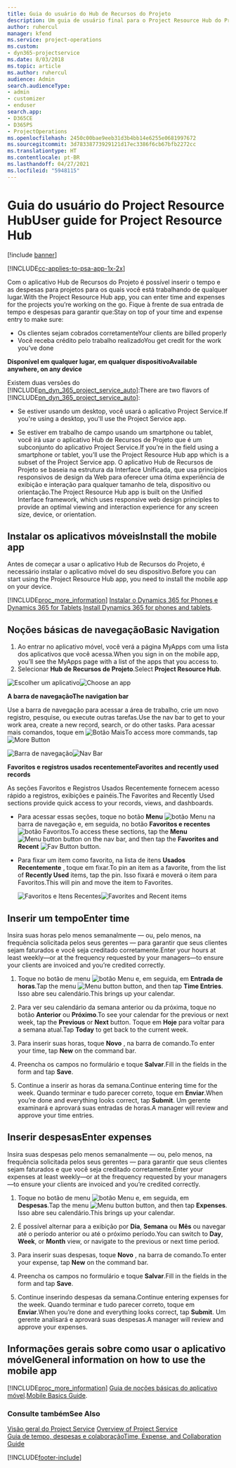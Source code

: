 ```yaml
---
title: Guia do usuário do Hub de Recursos do Projeto
description: Um guia de usuário final para o Project Resource Hub do Project Service
author: ruhercul
manager: kfend
ms.service: project-operations
ms.custom:
- dyn365-projectservice
ms.date: 8/03/2018
ms.topic: article
ms.author: ruhercul
audience: Admin
search.audienceType:
- admin
- customizer
- enduser
search.app:
- D365CE
- D365PS
- ProjectOperations
ms.openlocfilehash: 2450c00bae9eeb31d3b4bb14e6255e0681997672
ms.sourcegitcommit: 3d78338773929121d17ec3386f6cb67bfb2272cc
ms.translationtype: HT
ms.contentlocale: pt-BR
ms.lasthandoff: 04/27/2021
ms.locfileid: "5948115"
---
```

# <a name="user-guide-for-project-resource-hub"></a><span data-ttu-id="f9c1c-103">Guia do usuário do Project Resource Hub</span><span class="sxs-lookup"><span data-stu-id="f9c1c-103">User guide for Project Resource Hub</span></span>

[!include [banner](../includes/psa-now-project-operations.md)]

[!INCLUDE[cc-applies-to-psa-app-1x-2x](../includes/cc-applies-to-psa-app-1x-2x.md)]

<span data-ttu-id="f9c1c-104">Com o aplicativo Hub de Recursos do Projeto é possível inserir o tempo e as despesas para projetos para os quais você está trabalhando de qualquer lugar.</span><span class="sxs-lookup"><span data-stu-id="f9c1c-104">With the Project Resource Hub app, you can enter time and expenses for the projects you’re working on the go.</span></span> <span data-ttu-id="f9c1c-105">Fique à frente de sua entrada de tempo e despesas para garantir que:</span><span class="sxs-lookup"><span data-stu-id="f9c1c-105">Stay on top of your time and expense entry to make sure:</span></span>

- <span data-ttu-id="f9c1c-106">Os clientes sejam cobrados corretamente</span><span class="sxs-lookup"><span data-stu-id="f9c1c-106">Your clients are billed properly</span></span>
- <span data-ttu-id="f9c1c-107">Você receba crédito pelo trabalho realizado</span><span class="sxs-lookup"><span data-stu-id="f9c1c-107">You get credit for the work you’ve done</span></span>

<span data-ttu-id="f9c1c-108">**Disponível em qualquer lugar, em qualquer dispositivo**</span><span class="sxs-lookup"><span data-stu-id="f9c1c-108">**Available anywhere, on any device**</span></span>

<span data-ttu-id="f9c1c-109">Existem duas versões do [!INCLUDE[pn_dyn_365_project_service_auto](../includes/pn-dyn-365-project-service-auto.md)]:</span><span class="sxs-lookup"><span data-stu-id="f9c1c-109">There are two flavors of [!INCLUDE[pn_dyn_365_project_service_auto](../includes/pn-dyn-365-project-service-auto.md)]:</span></span> 

- <span data-ttu-id="f9c1c-110">Se estiver usando um desktop, você usará o aplicativo Project Service.</span><span class="sxs-lookup"><span data-stu-id="f9c1c-110">If you're using a desktop, you'll use the Project Service app.</span></span> 

- <span data-ttu-id="f9c1c-111">Se estiver em trabalho de campo usando um smartphone ou tablet, você irá usar o aplicativo Hub de Recursos de Projeto que é um subconjunto do aplicativo Project Service.</span><span class="sxs-lookup"><span data-stu-id="f9c1c-111">If you’re in the field using a smartphone or tablet, you’ll use the Project Resource Hub app which is a subset of the Project Service  app.</span></span> <span data-ttu-id="f9c1c-112">O aplicativo Hub de Recursos de Projeto se baseia na estrutura da Interface Unificada, que usa princípios responsivos de design da Web para oferecer uma ótima experiência de exibição e interação para qualquer tamanho de tela, dispositivo ou orientação.</span><span class="sxs-lookup"><span data-stu-id="f9c1c-112">The Project Resource Hub app is built on the Unified Interface framework, which uses responsive web design principles to provide an optimal viewing and interaction experience for any screen size, device, or orientation.</span></span> 


## <a name="install-the-mobile-app"></a><span data-ttu-id="f9c1c-113">Instalar os aplicativos móveis</span><span class="sxs-lookup"><span data-stu-id="f9c1c-113">Install the mobile app</span></span>
<span data-ttu-id="f9c1c-114">Antes de começar a usar o aplicativo Hub de Recursos do Projeto, é necessário instalar o aplicativo móvel do seu dispositivo.</span><span class="sxs-lookup"><span data-stu-id="f9c1c-114">Before you can start using the Project Resource Hub app, you need to install the mobile app on your device.</span></span> 

[!INCLUDE[proc_more_information](../includes/proc-more-information.md)] <span data-ttu-id="f9c1c-115">[Instalar o Dynamics 365 for Phones e Dynamics 365 for Tablets](/dynamics365/mobile-app/install-dynamics-365-for-phones-and-tablets).</span><span class="sxs-lookup"><span data-stu-id="f9c1c-115">[Install Dynamics 365 for phones and tablets](/dynamics365/mobile-app/install-dynamics-365-for-phones-and-tablets).</span></span>

## <a name="basic-navigation"></a><span data-ttu-id="f9c1c-116">Noções básicas de navegação</span><span class="sxs-lookup"><span data-stu-id="f9c1c-116">Basic Navigation</span></span>
1.  <span data-ttu-id="f9c1c-117">Ao entrar no aplicativo móvel, você verá a página MyApps com uma lista dos aplicativos que você acessa.</span><span class="sxs-lookup"><span data-stu-id="f9c1c-117">When you sign in on the mobile app, you’ll see the MyApps page with a list of the apps that you access to.</span></span> 
2.  <span data-ttu-id="f9c1c-118">Selecionar **Hub de Recursos de Projeto**.</span><span class="sxs-lookup"><span data-stu-id="f9c1c-118">Select **Project Resource Hub**.</span></span>

<span data-ttu-id="f9c1c-119">![Escolher um aplicativo](media/chooseApp_1.png "Escolher um aplicativo")</span><span class="sxs-lookup"><span data-stu-id="f9c1c-119">![Choose an app](media/chooseApp_1.png "Choose an app")</span></span>

<span data-ttu-id="f9c1c-120">**A barra de navegação**</span><span class="sxs-lookup"><span data-stu-id="f9c1c-120">**The navigation bar**</span></span>

<span data-ttu-id="f9c1c-121">Use a barra de navegação para acessar a área de trabalho, crie um novo registro, pesquise, ou execute outras tarefas.</span><span class="sxs-lookup"><span data-stu-id="f9c1c-121">Use the nav bar to get to your work area, create a new record, search, or do other tasks.</span></span> <span data-ttu-id="f9c1c-122">Para acessar mais comandos, toque em ![Botão Mais](media/MoreButton.png "Botão Mais")</span><span class="sxs-lookup"><span data-stu-id="f9c1c-122">To access more commands, tap ![More Button](media/MoreButton.png "More Button")</span></span>

<span data-ttu-id="f9c1c-123">![Barra de navegação](media/NavBar_2.png "Barra de navegação")</span><span class="sxs-lookup"><span data-stu-id="f9c1c-123">![Nav Bar](media/NavBar_2.png "Nav Bar")</span></span>

<span data-ttu-id="f9c1c-124">**Favoritos e registros usados recentemente**</span><span class="sxs-lookup"><span data-stu-id="f9c1c-124">**Favorites and recently used records**</span></span>

<span data-ttu-id="f9c1c-125">As seções Favoritos e Registros Usados Recentemente fornecem acesso rápido a registros, exibições e painéis.</span><span class="sxs-lookup"><span data-stu-id="f9c1c-125">The Favorites and Recently Used sections provide quick access to your records, views, and dashboards.</span></span> 

- <span data-ttu-id="f9c1c-126">Para acessar essas seções, toque no botão **Menu** ![botão Menu](media/MenuButton.png "Botão de menu") na barra de navegação e, em seguida, no botão **Favoritos e recentes** ![botão Favoritos](media/FavButton.png "Botão Favoritos").</span><span class="sxs-lookup"><span data-stu-id="f9c1c-126">To access these sections, tap the **Menu** ![Menu button](media/MenuButton.png "Menu button") button on the nav bar, and then tap the **Favorites and Recent** ![Fav Button](media/FavButton.png "Fav Button") button.</span></span>

- <span data-ttu-id="f9c1c-127">Para fixar um item como favorito, na lista de itens **Usados Recentemente** , toque em fixar.</span><span class="sxs-lookup"><span data-stu-id="f9c1c-127">To pin an item as a favorite, from the list of **Recently Used** items, tap the pin.</span></span> <span data-ttu-id="f9c1c-128">Isso fixará e moverá o item para Favoritos.</span><span class="sxs-lookup"><span data-stu-id="f9c1c-128">This will pin and move the item to Favorites.</span></span>

  <span data-ttu-id="f9c1c-129">![Favoritos e Itens Recentes](media/Favs_3.png "Favoritos e Itens Recentes")</span><span class="sxs-lookup"><span data-stu-id="f9c1c-129">![Favorites and Recent items](media/Favs_3.png "Favorites and Recent items")</span></span>
 
## <a name="enter-time"></a><span data-ttu-id="f9c1c-130">Inserir um tempo</span><span class="sxs-lookup"><span data-stu-id="f9c1c-130">Enter time</span></span>
<span data-ttu-id="f9c1c-131">Insira suas horas pelo menos semanalmente — ou, pelo menos, na frequência solicitada pelos seus gerentes — para garantir que seus clientes sejam faturados e você seja creditado corretamente.</span><span class="sxs-lookup"><span data-stu-id="f9c1c-131">Enter your hours at least weekly—or at the frequency requested by your managers—to ensure your clients are invoiced and you’re credited correctly.</span></span>

1. <span data-ttu-id="f9c1c-132">Toque no botão de menu ![botão Menu](media/MenuButton.png "Botão de menu") e, em seguida, em **Entrada de horas**.</span><span class="sxs-lookup"><span data-stu-id="f9c1c-132">Tap the menu ![Menu button](media/MenuButton.png "Menu button") button, and then tap **Time Entries**.</span></span> <span data-ttu-id="f9c1c-133">Isso abre seu calendário.</span><span class="sxs-lookup"><span data-stu-id="f9c1c-133">This brings up your calendar.</span></span>

2. <span data-ttu-id="f9c1c-134">Para ver seu calendário da semana anterior ou da próxima, toque no botão **Anterior** ou **Próximo**.</span><span class="sxs-lookup"><span data-stu-id="f9c1c-134">To see your calendar for the previous or next week, tap the **Previous** or **Next** button.</span></span> <span data-ttu-id="f9c1c-135">Toque em **Hoje** para voltar para a semana atual.</span><span class="sxs-lookup"><span data-stu-id="f9c1c-135">Tap **Today** to get back to the current week.</span></span>

3. <span data-ttu-id="f9c1c-136">Para inserir suas horas, toque **Novo** , na barra de comando.</span><span class="sxs-lookup"><span data-stu-id="f9c1c-136">To enter your time, tap **New** on the command bar.</span></span> 

4. <span data-ttu-id="f9c1c-137">Preencha os campos no formulário e toque **Salvar**.</span><span class="sxs-lookup"><span data-stu-id="f9c1c-137">Fill in the fields in the form and tap **Save**.</span></span>

5. <span data-ttu-id="f9c1c-138">Continue a inserir as horas da semana.</span><span class="sxs-lookup"><span data-stu-id="f9c1c-138">Continue entering time for the week.</span></span> <span data-ttu-id="f9c1c-139">Quando terminar e tudo parecer correto, toque em **Enviar**.</span><span class="sxs-lookup"><span data-stu-id="f9c1c-139">When you’re done and everything looks correct, tap **Submit**.</span></span> <span data-ttu-id="f9c1c-140">Um gerente examinará e aprovará suas entradas de horas.</span><span class="sxs-lookup"><span data-stu-id="f9c1c-140">A manager will review and approve your time entries.</span></span>

## <a name="enter-expenses"></a><span data-ttu-id="f9c1c-141">Inserir despesas</span><span class="sxs-lookup"><span data-stu-id="f9c1c-141">Enter expenses</span></span> 
<span data-ttu-id="f9c1c-142">Insira suas despesas pelo menos semanalmente — ou, pelo menos, na frequência solicitada pelos seus gerentes — para garantir que seus clientes sejam faturados e que você seja creditado corretamente.</span><span class="sxs-lookup"><span data-stu-id="f9c1c-142">Enter your expenses at least weekly—or at the frequency requested by your managers—to ensure your clients are invoiced and you’re credited correctly.</span></span>

1. <span data-ttu-id="f9c1c-143">Toque no botão de menu ![botão Menu](media/MenuButton.png "Botão de menu") e, em seguida, em **Despesas**.</span><span class="sxs-lookup"><span data-stu-id="f9c1c-143">Tap the menu ![Menu button](media/MenuButton.png "Menu button") button, and then tap **Expenses**.</span></span> <span data-ttu-id="f9c1c-144">Isso abre seu calendário.</span><span class="sxs-lookup"><span data-stu-id="f9c1c-144">This brings up your calendar.</span></span>

2. <span data-ttu-id="f9c1c-145">É possível alternar para a exibição por **Dia**, **Semana** ou **Mês** ou navegar até o período anterior ou até o próximo período.</span><span class="sxs-lookup"><span data-stu-id="f9c1c-145">You can switch to **Day**, **Week**, or **Month** view, or navigate to the previous or next time period.</span></span> 

3. <span data-ttu-id="f9c1c-146">Para inserir suas despesas, toque **Novo** , na barra de comando.</span><span class="sxs-lookup"><span data-stu-id="f9c1c-146">To enter your expense, tap **New** on the command bar.</span></span> 

4. <span data-ttu-id="f9c1c-147">Preencha os campos no formulário e toque **Salvar**.</span><span class="sxs-lookup"><span data-stu-id="f9c1c-147">Fill in the fields in the form and tap **Save**.</span></span>

5. <span data-ttu-id="f9c1c-148">Continue inserindo despesas da semana.</span><span class="sxs-lookup"><span data-stu-id="f9c1c-148">Continue entering expenses for the week.</span></span> <span data-ttu-id="f9c1c-149">Quando terminar e tudo parecer correto, toque em **Enviar**.</span><span class="sxs-lookup"><span data-stu-id="f9c1c-149">When you’re done and everything looks correct, tap **Submit**.</span></span> <span data-ttu-id="f9c1c-150">Um gerente analisará e aprovará suas despesas.</span><span class="sxs-lookup"><span data-stu-id="f9c1c-150">A manager will review and approve your expenses.</span></span>

## <a name="general-information-on-how-to-use-the-mobile-app"></a><span data-ttu-id="f9c1c-151">Informações gerais sobre como usar o aplicativo móvel</span><span class="sxs-lookup"><span data-stu-id="f9c1c-151">General information on how to use the mobile app</span></span> 
[!INCLUDE[proc_more_information](../includes/proc-more-information.md)] <span data-ttu-id="f9c1c-152">[Guia de noções básicas do aplicativo móvel](/dynamics365/mobile-app/dynamics-365-phones-tablets-users-guide).</span><span class="sxs-lookup"><span data-stu-id="f9c1c-152">[Mobile Basics Guide](/dynamics365/mobile-app/dynamics-365-phones-tablets-users-guide).</span></span>

### <a name="see-also"></a><span data-ttu-id="f9c1c-153">Consulte também</span><span class="sxs-lookup"><span data-stu-id="f9c1c-153">See Also</span></span>  
 <span data-ttu-id="f9c1c-154">[Visão geral do Project Service](../psa/overview.md) </span><span class="sxs-lookup"><span data-stu-id="f9c1c-154">[Overview of Project Service](../psa/overview.md) </span></span>  
 [<span data-ttu-id="f9c1c-155">Guia de tempo, despesas e colaboração</span><span class="sxs-lookup"><span data-stu-id="f9c1c-155">Time, Expense, and Collaboration Guide</span></span>](../psa/time-expense-collaboration-guide.md)   
 


[!INCLUDE[footer-include](../includes/footer-banner.md)]